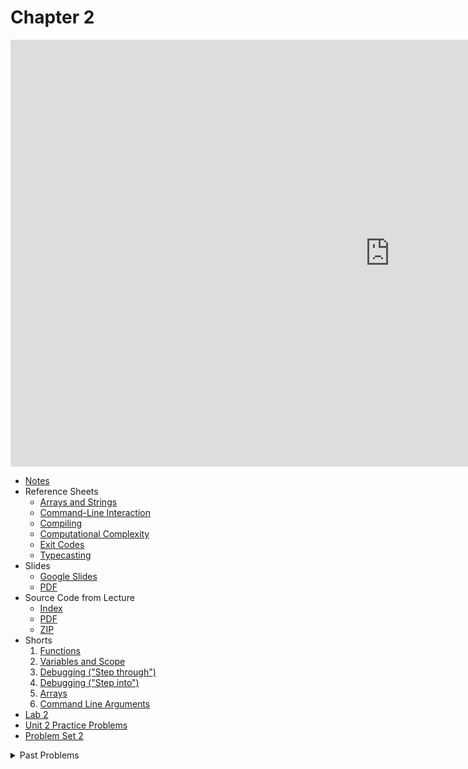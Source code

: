 # Chapter 2

<iframe width="1214" height="683" src="https://www.youtube.com/embed/v_luodP_mfE" title="CS50 2021 in HDR - Lecture 2 - Arrays" frameborder="0" allow="accelerometer; autoplay; clipboard-write; encrypted-media; gyroscope; picture-in-picture; web-share" allowfullscreen></iframe>

* [Notes](notes)
* Reference Sheets
  * [Arrays and Strings](../../assets/pdfs/arrays_and_strings.pdf)
  * [Command-Line Interaction](../../assets/pdfs/command-line_interaction.pdf)
  * [Compiling](../../assets/pdfs/compiling.pdf)
  * [Computational Complexity](../../assets/pdfs/computational_complexity.pdf)
  * [Exit Codes](../../assets/pdfs/exit_codes.pdf)
  * [Typecasting](../../assets/pdfs/typecasting.pdf)
* Slides
  * [Google Slides](https://docs.google.com/presentation/d/1O-Ft7NJln0OYA8veKHDhTurnHrYN67TMaBaTskESnkg/edit?usp=sharing)
  * [PDF](https://cdn.cs50.net/2021/fall/lectures/2/lecture2.pdf)
* Source Code from Lecture
  * [Index](https://cdn.cs50.net/2021/fall/lectures/2/src2/)
  * [PDF](https://cdn.cs50.net/2021/fall/lectures/2/src2.pdf)
  * [ZIP](https://cdn.cs50.net/2021/fall/lectures/2/src2.zip)
* Shorts
  1. [Functions](https://cs50.harvard.edu/ap/2023/curriculum/x/shorts/functions/)
  2. [Variables and Scope](https://cs50.harvard.edu/ap/2023/curriculum/x/shorts/variables_and_scope/)
  3. [Debugging ("Step through")](https://cs50.harvard.edu/ap/2023/curriculum/x/shorts/debugging_step_through)
  4. [Debugging ("Step into")](https://cs50.harvard.edu/ap/2023/curriculum/x/shorts/debugging_step_into)
  5. [Arrays](https://cs50.harvard.edu/ap/2023/curriculum/x/shorts/arrays/)
  6. [Command Line Arguments](https://cs50.harvard.edu/ap/2023/curriculum/x/shorts/command_line_arguments/)
* [Lab 2](./assignments/lab2.md)
* [Unit 2 Practice Problems](./assignments/practice.md)
* [Problem Set 2](./assignments/pset2.md)

<details>
<summary>Past Problems</summary>
<ul>
  <li><a href="https://docs.cs50.net/2019/ap/problems/friends/friends.html">Old Friends</a></li>
  <li><a href="https://docs.cs50.net/2019/ap/problems/calc/calc.html">Calc</a></li>
  <li><a href="https://docs.cs50.net/2019/ap/problems/crack/crack.html">Crack</a>, for those more comfortable</li>
  <li><a href="https://docs.cs50.net/2019/ap/problems/vigenere/vigenere.html">Vigenère</a>, for those less comfortable</li>
</ul>
</details>